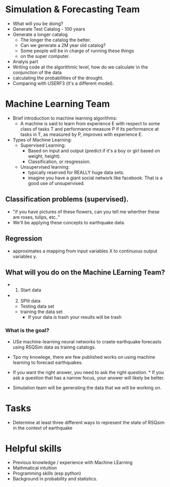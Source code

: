 # Simulation & Forecasting Team
* What will you be doing?
* Generate Test Catalog - 100 years
* Generate a longer catalog
	* The longer the catalog the better. 
	* Can we generate a 2M year old catalog?
	* Some people will be in charge of running these things 
	* on the super computer. 
* Analyis part
* Writing code at the algorithmic level, how do we calculate \n the conjunction of the data
* calculating the probabilities of the drought. 
* Comparing with USERF3 (it's a different model).

# Machine Learning Team
* Brief introduction to machine learning algorithms: 
	* A machine is said to learn from experience E with respect to some class of tasks T and performance measure P if its performance at tasks in T, as measured by P, improves with experience E. 
* Types of Machine Learning: 
	* Supervised Learning: 
		* Based on input and output (predict if it's a boy or girl based on weight, height). 
		* Classification, or resgression. 
	* Unsupervised learning: 
		* typically reserved for REALLY huge data sets. 
		* imagine you have a giant social network like facebook.  That is a good use of unsupervised. 

## Classification problems (supervised). 
* "if you have pictures of these flowers, can you tell me wherther these are roses, tulips, etc.."
* We'll be applying these concepts to earthquake data. 
## Regression 
* approximates a mapping from input variables X to continuous output variables y. 

## What will you do on the Machine LEarning Team? 
* 1. Start data
* 2. SPlit data
	* Testing data set
	* training the data set
		* If your data is trash your results will be trash 
	
### What is the goal? 
* USe machine-learning neural networks to craete earthquake forecasts using RSQSim data as trainng catalogs. 

* Tpo my knowlege, there are few published works on using machine learning to forecast earthquakes. 
* If you want the right answer, you need to ask the right question. * If you ask a question that has a narrow focus, your answer will likely be better. 
* Simulation team will be generating the data that we will be working on.
# Tasks
* Determine at least three different ways to represent the state of RSQsim in the context of earthquake 

# Helpful skills
* Previous knowledge / experience with Machine LEarning 
* Mathmatical intuition
* Programming skills (esp python)
* Background in probability and statistics. 
